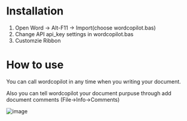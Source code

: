 # Installation

1. Open Word -> Alt-F11 -> Import(choose wordcopilot.bas)
2. Change API api_key settings in wordcopilot.bas
3. Customzie Ribbon


# How to use

You can call wordcopilot in any time when you writing your document.

Also you can tell wordcopilot your document purpuse through add document comments (File->Info->Comments)

![image](https://user-images.githubusercontent.com/83263744/227417600-1ed7bd7b-8f30-42d8-af4e-33d7e8d03303.png)


